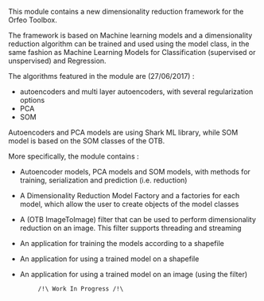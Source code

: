 This module contains a new dimensionality reduction framework for the Orfeo Toolbox.

The framework is based on Machine learning models and a dimensionality reduction algorithm 
can be trained and used using the model class, in the same fashion as Machine Learning Models
for Classification (supervised or unspervised) and Regression.

The algorithms featured in the module are (27/06/2017) :
 - autoencoders and multi layer autoencoders, with several regularization options
 - PCA 
 - SOM 
 
 Autoencoders and PCA models are using Shark ML library, while SOM model is based on the SOM classes of the OTB.
 
 More specifically, the module contains :
 
 - Autoencoder models, PCA models and SOM models, with methods for training, serialization and prediction (i.e. reduction)
 - A Dimensionality Reduction Model Factory and a factories for each model, which allow the user to create objects of the model classes
 - A (OTB ImageToImage) filter that can be used to perform dimensionality reduction on an image. This filter supports threading and streaming
 - An application for training the models according to a shapefile
 - An application for using a trained model on a shapefile
 - An application for using a trained model on an image (using the filter)
 
			/!\ Work In Progress /!\
 

